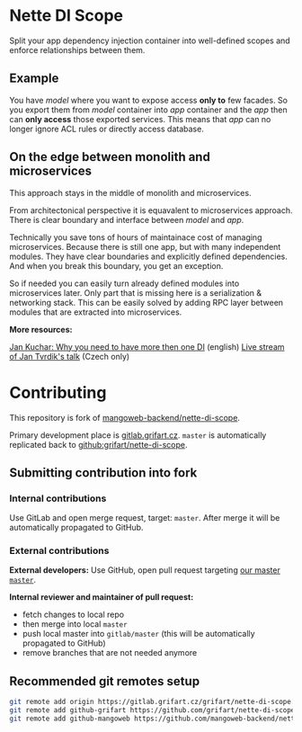 # Nette DI Scope

Split your app dependency injection container into well-defined scopes and enforce relationships between them.

## Example

You have *model* where you want to expose access **only to** few facades. So you export them from *model* container into *app* container and the *app* then can **only access** those exported services. This means that *app* can no longer ignore ACL rules or directly access database.



## On the edge between monolith and microservices

This approach stays in the middle of monolith and microservices.

From architectonical perspective it is equavalent to microservices approach. There is clear boundary and interface between *model* and *app*.

Technically you save tons of hours of maintainace cost of managing microservices. Because there is still one app, but with many independent modules. They have clear boundaries and explicitly defined dependencies. And when you break this boundary, you get an exception. 

So if needed you can easily turn already defined modules into microservices later. Only part that is missing here is a serialization & networking stack. This can be easily solved by adding RPC layer between modules that are extracted into microservices.


**More resources:**

[Jan Kuchar: Why you need to have more then one DI](https://youtu.be/OmjQ39HWiy0?feature=shared) (english)
[Live stream of Jan Tvrdik's talk](https://www.facebook.com/pehapkari/videos/1604024302980707/) (Czech only)









# Contributing

This repository is fork of [mangoweb-backend/nette-di-scope](https://github.com/mangoweb-backend/nette-di-scope).

Primary development place is [gitlab.grifart.cz](https://gitlab.grifart.cz/grifart/nette-di-scope). `master` is automatically replicated back to [github:grifart/nette-di-scope](https://github.com/grifart/nette-di-scope).

## Submitting contribution into fork

### Internal contributions

Use GitLab and open merge request, target: `master`. After merge it will be automatically propagated to GitHub.

### External contributions

**External developers:** Use GitHub, open pull request targeting [our master `master`](https://github.com/grifart/nette-di-scope/tree/master).

**Internal reviewer and maintainer of pull request:**

- fetch changes to local repo
- then merge into local `master`
- push local master into `gitlab/master` (this will be automatically propagated to GitHub)
- remove branches that are not needed anymore

## Recommended git remotes setup

```bash
git remote add origin https://gitlab.grifart.cz/grifart/nette-di-scope.git
git remote add github-grifart https://github.com/grifart/nette-di-scope.git
git remote add github-mangoweb https://github.com/mangoweb-backend/nette-di-scope.git
```

